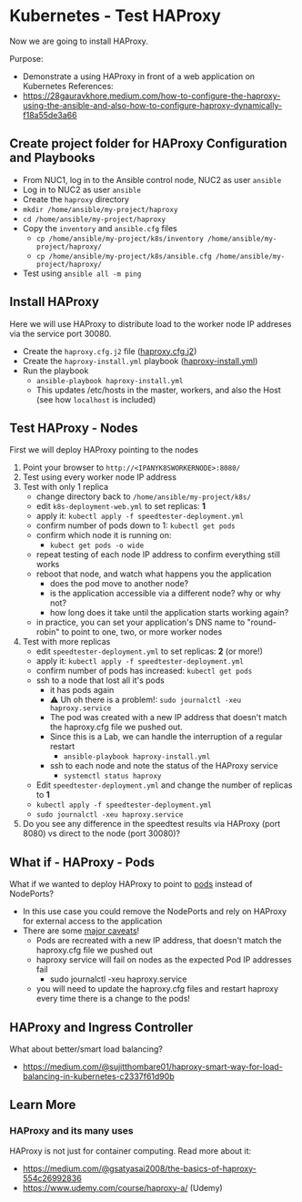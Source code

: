 # Kubernetes - Test HAProxy
Now we are going to install HAProxy.

Purpose:
- Demonstrate a using HAProxy in front of a web application on Kubernetes
References:
- https://28gauravkhore.medium.com/how-to-configure-the-haproxy-using-the-ansible-and-also-how-to-configure-haproxy-dynamically-f18a55de3a66

## Create project folder for HAProxy Configuration and Playbooks
- From NUC1, log in to the Ansible control node, NUC2 as user `ansible`
- Log in to NUC2 as user `ansible`
- Create the `haproxy` directory
- `mkdir /home/ansible/my-project/haproxy`
- `cd /home/ansible/my-project/haproxy`
- Copy the `inventory` and `ansible.cfg` files
  - `cp /home/ansible/my-project/k8s/inventory /home/ansible/my-project/haproxy/`
  - `cp /home/ansible/my-project/k8s/ansible.cfg /home/ansible/my-project/haproxy/`
- Test using `ansible all -m ping`

## Install HAProxy
Here we will use HAProxy to distribute load to the worker node IP addreses via the service port 30080.
- Create the `haproxy.cfg.j2` file ([haproxy.cfg.j2](haproxy/haproxy.cfg.j2))
- Create the `haproxy-install.yml` playbook ([haproxy-install.yml](haproxy/haproxy-install.yml))
- Run the playbook
  - `ansible-playbook haproxy-install.yml`
  - This updates /etc/hosts in the master, workers, and also the Host (see how `localhost` is included)

## Test HAProxy - Nodes
First we will deploy HAProxy pointing to the nodes
1. Point your browser to `http://<IPANYK8SWORKERNODE>:8080/`
2. Test using every worker node IP address
3. Test with only 1 replica
    - change directory back to `/home/ansible/my-project/k8s/`
    - edit `k8s-deployment-web.yml` to set replicas: **1**
    - apply it: `kubectl apply -f speedtester-deployment.yml`
    - confirm number of pods down to 1: `kubectl get pods`
    - confirm which node it is running on:
      - `kubect get pods -o wide`
    - repeat testing of each node IP address to confirm everything still works
    - reboot that node, and watch what happens you the application
      - does the pod move to another node?
      - is the application accessible via a different node? why or why not?
      - how long does it take until the application starts working again?
    - in practice, you can set your application's DNS name to "round-robin" to point to one, two, or more worker nodes
5. Test with more replicas
    - edit `speedtester-deployment.yml` to set replicas: **2** (or more!)
    - apply it: `kubectl apply -f speedtester-deployment.yml`
    - confirm number of pods has increased: `kubectl get pods`
    - ssh to a node that lost all it's pods
      - it has pods again
      - ⚠️ Uh oh there is a problem!: `sudo journalctl -xeu haproxy.service`
      - The pod was created with a new IP address that doesn't match the haproxy.cfg file we pushed out.
      - Since this is a Lab, we can handle the interruption of a regular restart
        - `ansible-playbook haproxy-install.yml`
      - ssh to each node and note the status of the HAProxy service
        - `systemctl status haproxy`
    - Edit `speedtester-deployment.yml` and change the number of replicas to **1**
    - `kubectl apply -f speedtester-deployment.yml`
    - `sudo journalctl -xeu haproxy.service`
6. Do you see any difference in the speedtest results via HAProxy (port 8080) vs direct to the node (port 30080)?

## What if - HAProxy - Pods
What if we wanted to deploy HAProxy to point to <ins>pods</ins> instead of NodePorts?
- In this use case you could remove the NodePorts and rely on HAProxy for external access to the application
- There are some <ins>major caveats</ins>!
  - Pods are recreated with a new IP address, that doesn't match the haproxy.cfg file we pushed out
  - haproxy service will fail on nodes as the expected Pod IP addresses fail
    - sudo journalctl -xeu haproxy.service
  - you will need to update the haproxy.cfg files and restart haproxy every time there is a change to the pods!

## HAProxy and Ingress Controller
What about better/smart load balancing?
- https://medium.com/@sujitthombare01/haproxy-smart-way-for-load-balancing-in-kubernetes-c2337f61d90b

## Learn More
### HAProxy and its many uses
HAProxy is not just for container computing. Read more about it:
- https://medium.com/@gsatyasai2008/the-basics-of-haproxy-554c26992836
- https://www.udemy.com/course/haproxy-a/ (Udemy)
